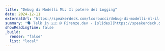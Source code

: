 ```yaml
---
title: "Debug di Modelli ML: Il potere del Logging"
date: 2024-12-11
externalUrl: "https://speakerdeck.com/lcorbucci/debug-di-modelli-ml-il-potere-del-logging-firenze-dot-dev"
summary: "🗣 Talk in 🇮🇹 @ Firenze.dev - [slides](https://speakerdeck.com/lcorbucci/debug-di-modelli-ml-il-potere-del-logging-firenze-dot-dev) <br /> In this talk I explained how I use WANDB to track the results of my ML experiments."
showReadingTime: false
_build:
  render: "false"
  list: "local"
---
```

